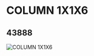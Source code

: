 # COLUMN 1X1X6
## 43888
![COLUMN 1X1X6](https://lc-www-live-s.legocdn.com/media/bricks/5/2/4179576.jpg)